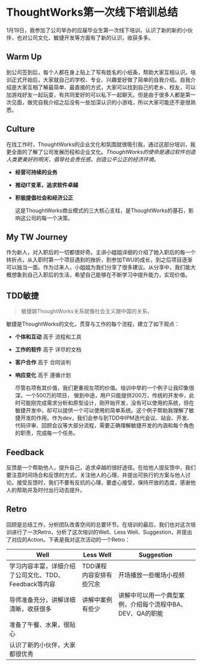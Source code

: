 # ThoughtWorks第一次线下培训总结

​	1月19日，我参加了公司举办的应届毕业生第一次线下培训，认识了新的新的小伙伴，也对公司文化、敏捷开发等方面有了新的认识，收获多多。

## Warm Up

​	到公司签到后，每个人都在身上贴上了写有姓名的小纸条，帮助大家互相认识。培训正式开始后，大家就自己的学校、专业、兴趣爱好做了简单的自我介绍。自我介绍是大家互相了解最简单、最直接的方式，大家可以找到自己的老乡、校友，可以加游戏好友一起玩耍，有共同爱好的可以私下一起聊天。但是由于很多人都是第一次见面，做完自我介绍之后没有一些加深认识的小游戏，所以大家可能还不是很熟悉。

## Culture

​	在找工作时，ThoughtWorks的企业文化和氛围就很吸引我，通过这部分培训，我更全面的了解了公司发展历程和企业文化。*ThoughtWorks的使命是通过软件创造人类更美好的明天，倡导社会责任感，创造公平公正的经济环境。*

- **经营可持续的业务**

- **推动IT变革，追求软件卓越**

- **积极提倡社会和经济公正**

  这是ThoughtWorks商业模式的三大核心支柱，是ThoughtWorks的基石，影响这公司的每一个决策。

## My TW Journey

​	作为新人，对入职后的一切都很好奇。主讲小姐姐详细的介绍了她入职后的每一个转折点，从入职时第一个项目遇到的挫折，到参加TWU的成长，到之后项目逐渐可以独当一面。作为过来人，小姐姐为我们分享了很多建议。从分享中，我们能大概想象到自己入职后的生活，希望自己能够在不断学习中提升能力，实现价值。

## TDD敏捷

> 敏捷跟ThoughtWorks关系就像社会主义跟中国的关系。

敏捷是ThoughtWorks的文化，贯穿与工作的每个流程，建立了如下观点：

- **个体和互动** 高于 流程和工具

- **工作的软件** 高于 详尽的文档

- **客户合作** 高于 合同谈判

- **响应变化** 高于 遵循计划

  尽管右项有其价值，我们更重视左项的价值。培训中举的一个例子让我印象很深，一个500万的项目， 做到中途，用户只能提供200万，传统的开发中，此时可能刚完成需求分析和原型设计，刚开始开发，没有可以使用的系统，但在敏捷开发中，却可以提供一个可以使用的简单系统。这个例子帮助我理解了敏捷开发的作用。作为dev，我们会参与到TDD中IPM迭代会议、站会、开发、代码评审、回顾会议等大部分流程，需要正确理解敏捷开发的内涵和每个角色的职责，完成每一个任务。

## Feedback

​	反馈是一个帮助他人，提升自己，追求卓越的很好途径。在给他人提反馈中，我们要注意时间场合和反馈的方式，关注他人的心理，并提出可执行的方案与他人讨论。接受反馈时，我们不要有反抗的心理，要虚心接受，保持开放的态度，感谢他人的帮助并及时付出行动去提升。

## Retro

​	回顾是总结工作，分析团队改善空间的总要环节。在培训的最后，我们也对这次培训进行了一次Retro，分析了这次培训的Well、Less Well、Suggestion，并提出了对应的Action。下表是我对这次活动的一个Retro：

| Well                                                  | Less Well               | Suggestion                                                |
| ----------------------------------------------------- | ----------------------- | --------------------------------------------------------- |
| 学习内容丰富，详细介绍了公司文化、TDD、Feedback等内容 | TDD课程内容安排有些冗余 | 开场播放一些暖场小视频                                    |
| 导师准备充分，讲解详细清晰，收获很多                  | 讲解中案例有些少        | 讲解中可以用一个典型案例，介绍每个流程中BA、DEV、QA的职能 |
| 准备了午餐、水果，很贴心                              |                         |                                                           |
| 认识了新的小伙伴，大家都很优秀                        |                         |                                                           |


